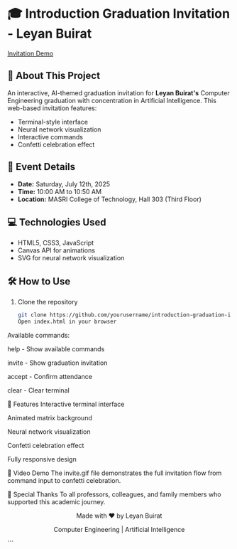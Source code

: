 # 🎓 Introduction Graduation Invitation - Leyan Buirat

[Invitation Demo](invite.gif)

## 🚀 About This Project
An interactive, AI-themed graduation invitation for **Leyan Buirat's** Computer Engineering graduation with concentration in Artificial Intelligence. This web-based invitation features:
- Terminal-style interface
- Neural network visualization
- Interactive commands
- Confetti celebration effect

## 📅 Event Details
- **Date:** Saturday, July 12th, 2025
- **Time:** 10:00 AM to 10:50 AM
- **Location:** MASRI College of Technology, Hall 303 (Third Floor)

## 💻 Technologies Used
- HTML5, CSS3, JavaScript
- Canvas API for animations
- SVG for neural network visualization

## 🛠️ How to Use
1. Clone the repository
   ```bash
   git clone https://github.com/yourusername/introduction-graduation-invitation.git
   Open index.html in your browser

Available commands:

help - Show available commands

invite - Show graduation invitation

accept - Confirm attendance

clear - Clear terminal

🌟 Features
Interactive terminal interface

Animated matrix background

Neural network visualization

Confetti celebration effect

Fully responsive design



🎥 Video Demo
The invite.gif file demonstrates the full invitation flow from command input to confetti celebration.

🙏 Special Thanks
To all professors, colleagues, and family members who supported this academic journey.

<div align="center"> <p>Made with ❤️ by Leyan Buirat</p> <p>Computer Engineering | Artificial Intelligence</p> </div> ```
